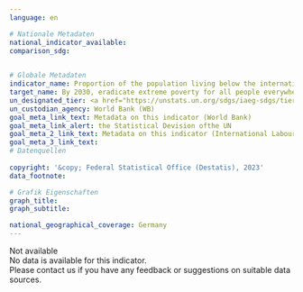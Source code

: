 ```yaml
---
language: en    

# Nationale Metadaten    
national_indicator_available:     
comparison_sdg:     
    

# Globale Metadaten    
indicator_name: Proportion of the population living below the international poverty line, by sex, age, employment status and geographic location (urban/ rural)    
target_name: By 2030, eradicate extreme poverty for all people everywhere, currently measured as people living on less than $1.25 a day    
un_designated_tier: <a href="https://unstats.un.org/sdgs/iaeg-sdgs/tier-classification/" title="Click here for more information on the UN tier classification." target="_blank" onclick="return confirm_alert('the United Nations Statistics Division','En')>Tier I</a>    
un_custodian_agency: World Bank (WB)    
goal_meta_link_text: Metadata on this indicator (World Bank)    
goal_meta_link_alert: the Statistical Devision ofthe UN    
goal_meta_2_link_text: Metadata on this indicator (International Labour Organization)    
goal_meta_3_link_text:         
# Datenquellen    
    
copyright: '&copy; Federal Statistical Office (Destatis), 2023'    
data_footnote:     

# Grafik Eigenschaften    
graph_title: 
graph_subtitle:     

national_geographical_coverage: Germany    
---
```


<span class="status notstarted">Not available </span><br>
No data is available for this indicator.<br>
Please contact us if you have any feedback or suggestions on suitable data sources.